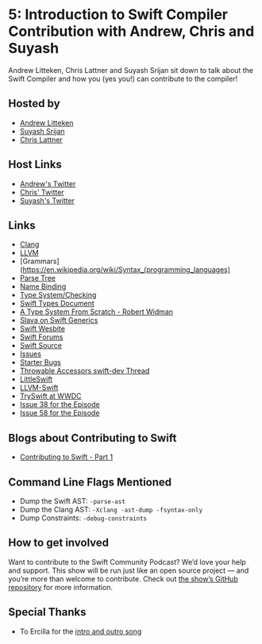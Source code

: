 # 5: Introduction to Swift Compiler Contribution with Andrew, Chris and Suyash

Andrew Litteken, Chris Lattner and Suyash Srijan sit down to talk about the Swift Compiler and how you (yes you!) can contribute to the compiler!

## Hosted by

- [Andrew Litteken](https://github.com/AndrewLitteken)
- [Suyash Srijan](https://github.com/theblixguy)
- [Chris Lattner](https://twitter.com/clattner_llvm)

## Host Links
- [Andrew's Twitter](https://twitter.com/AndrewLitteken)
- [Chris' Twitter](https://twitter.com/clattner_llvm)
- [Suyash's Twitter](https://twitter.com/suyashsrijan)

## Links

- [Clang](https://clang.llvm.org)
- [LLVM](http://llvm.org)
- [Grammars](https://en.wikipedia.org/wiki/Syntax_(programming_languages)
- [Parse Tree](https://en.wikipedia.org/wiki/Parse_tree)
- [Name Binding](https://en.wikipedia.org/wiki/Name_binding)
- [Type System/Checking](https://en.wikipedia.org/wiki/Type_system)
- [Swift Types Document](https://github.com/apple/swift/blob/master/docs/TypeChecker.rst)
- [A Type System From Scratch - Robert Widman](https://www.youtube.com/watch?v=IbjoA5xVUq0)
- [Slava on Swift Generics](https://medium.com/@slavapestov/the-secret-life-of-types-in-swift-ff83c3c000a5)
- [Swift Wesbite](https://swift.org)
- [Swift Forums](https://swift.org/community/#forums)
- [Swift Source](https://github.com/apple/swift)
- [Issues](https://bugs.swift.org/secure/Dashboard.jspa)
- [Starter Bugs](https://bugs.swift.org/issues/?jql=labels+%3D+StarterBug)
- [Throwable Accessors swift-dev Thread](https://forums.swift.org/t/throwable-accessors/20509)
- [LittleSwift](https://github.com/theblixguy/LittleSwift)
- [LLVM-Swift](https://github.com/llvm-swift/LLVMSwift)
- [TrySwift at WWDC](https://www.tryswift.co/events/2019/sanjose/)
- [Issue 38 for the Episode](https://github.com/SwiftCommunityPodcast/podcast/issues/38)
- [Issue 58 for the Episode](https://github.com/SwiftCommunityPodcast/podcast/pull/58)

## Blogs about Contributing to Swift
- [Contributing to Swift - Part 1](https://edit.theappbusiness.com/contributing-to-swift-part-1-ea19108a2a54)

## Command Line Flags Mentioned
- Dump the Swift AST: `-parse-ast`
- Dump the Clang AST: `-Xclang -ast-dump -fsyntax-only`
- Dump Constraints: `-debug-constraints`

## How to get involved

Want to contribute to the Swift Community Podcast? We’d love your help and support. This show will be run just like an open source project — and you’re more than welcome to contribute. Check out [the show’s GitHub repository](https://github.com/SwiftCommunityPodcast/podcast) for more information.

## Special Thanks
- To Ercilla for the [intro and outro song](https://github.com/SwiftCommunityPodcast/podcast/pull/35)
